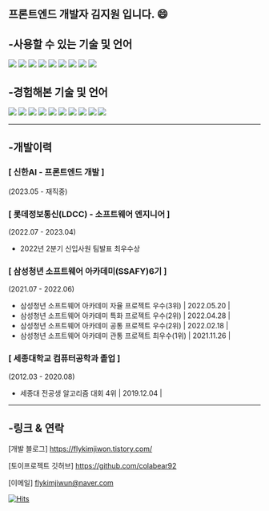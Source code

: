 프론트엔드 개발자 김지원 입니다. 😄
---
## -사용할 수 있는 기술 및 언어
<div align="left">
  <img src="https://img.shields.io/badge/react-61DAFB?style=flat&logo=react&logoColor=white">
<img src="https://img.shields.io/badge/next-000000?style=flat&logo=nextdotjs&logoColor=white">
<img src="https://img.shields.io/badge/vue-4FC08D?style=flat&logo=vuedotjs&logoColor=white">
  <img src="https://img.shields.io/badge/bootstrap-7952B3?style=flat&logo=bootstrap&logoColor=white">
  <img src="https://img.shields.io/badge/mui-007FFF?style=flat&logo=mui&logoColor=white">
  <img src="https://img.shields.io/badge/javascript-F7DF1E?style=flat&logo=JavaScript&logoColor=white">
<img src="https://img.shields.io/badge/html5-E34F26?style=flat&logo=html5&logoColor=white">
<img src="https://img.shields.io/badge/css3-1572B6?style=flat&logo=css3&logoColor=white">
<img src="https://img.shields.io/badge/python-3776AB?style=flat&logo=python&logoColor=white">
</div>

## -경험해본 기술 및 언어
<div align="left">
<img src="https://img.shields.io/badge/django-092E20?style=flat&logo=django&logoColor=white">
  <img src="https://img.shields.io/badge/SpringBoot-6DB33F?style=flat&logo=SpringBoot&logoColor=white">
  <img src="https://img.shields.io/badge/Socket.io-010101?style=flat&logo=Socket.io&logoColor=white">
  <img src="https://img.shields.io/badge/mongodb-47A248?style=flat&logo=mongodb&logoColor=white">
<img src="https://img.shields.io/badge/firebase-FFCA28?style=flat&logo=firebase&logoColor=white">
<img src="https://img.shields.io/badge/flutter-02569B?style=flat&logo=flutter&logoColor=white">
  <img src="https://img.shields.io/badge/aws-FF9900?style=flat&logo=amazonec2&logoColor=white">
<img src="https://img.shields.io/badge/mysql-4479A1?style=flat&logo=mysql&logoColor=white">
<img src="https://img.shields.io/badge/c-A8B9CC?style=flat&logo=c&logoColor=white">
<img src="https://img.shields.io/badge/JAVA-4FC08D?style=flat&logo=&logoColor=white">
</div>

---
## -개발이력
### [ 신한AI - 프론트엔드 개발 ]
(2023.05 - 재직중)

### [ 롯데정보통신(LDCC) - 소프트웨어 엔지니어 ]
(2022.07 - 2023.04)
- 2022년 2분기 신입사원 팀발표 최우수상


### [ 삼성청년 소프트웨어 아카데미(SSAFY)6기 ]
(2021.07 - 2022.06)
- 삼성청년 소프트웨어 아카데미 자율 프로젝트 우수(3위) | 2022.05.20 |
- 삼성청년 소프트웨어 아카데미 특화 프로젝트 우수(2위) | 2022.04.28 |
- 삼성청년 소프트웨어 아카데미 공통 프로젝트 우수(2위) | 2022.02.18 |
- 삼성청년 소프트웨어 아카데미 관통 프로젝트 최우수(1위) | 2021.11.26 |


### [ 세종대학교 컴퓨터공학과 졸업 ]
(2012.03 - 2020.08)
- 세종대 전공생 알고리즘 대회 4위 | 2019.12.04 |

---
## -링크 & 연락
[개발 블로그]
https://flykimjiwon.tistory.com/

[토이프로젝트 깃허브]
https://github.com/colabear92

[이메일]
flykimjiwun@naver.com

[![Hits](https://hits.seeyoufarm.com/api/count/incr/badge.svg?url=https%3A%2F%2Fgithub.com%2Fflykimjiwon%2Fhit-counter&count_bg=%23A7B899&title_bg=%23555555&icon=&icon_color=%23E7E7E7&title=hits&edge_flat=false)](https://hits.seeyoufarm.com)
